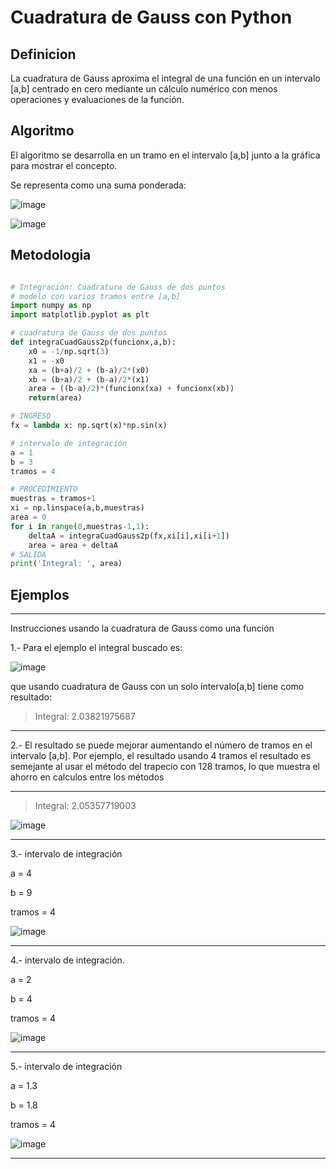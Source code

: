 # Cuadratura de Gauss con Python
## Definicion
La cuadratura de Gauss aproxima el integral de una función en un intervalo [a,b] centrado en cero mediante un cálculo numérico con menos operaciones y evaluaciones de la función. 


## Algoritmo

El algoritmo se desarrolla en un tramo en el intervalo [a,b] junto a la gráfica para mostrar el concepto. 

Se representa como una suma ponderada:

![image](https://github.com/Mexta46/Metodos_Numericos_Tema4/assets/160789479/1af68233-4ecb-4052-a565-cfba89dbfec3)

![image](https://github.com/Mexta46/Metodos_Numericos_Tema4/assets/160789479/18673eab-ce26-4360-a2fa-1b880337b241)


## Metodologia
```python

# Integración: Cuadratura de Gauss de dos puntos
# modelo con varios tramos entre [a,b]
import numpy as np
import matplotlib.pyplot as plt

# cuadratura de Gauss de dos puntos
def integraCuadGauss2p(funcionx,a,b):
    x0 = -1/np.sqrt(3)
    x1 = -x0
    xa = (b+a)/2 + (b-a)/2*(x0)
    xb = (b+a)/2 + (b-a)/2*(x1)
    area = ((b-a)/2)*(funcionx(xa) + funcionx(xb))
    return(area)

# INGRESO
fx = lambda x: np.sqrt(x)*np.sin(x)

# intervalo de integración
a = 1
b = 3
tramos = 4

# PROCEDIMIENTO
muestras = tramos+1
xi = np.linspace(a,b,muestras)
area = 0
for i in range(0,muestras-1,1):
    deltaA = integraCuadGauss2p(fx,xi[i],xi[i+1])
    area = area + deltaA
# SALIDA
print('Integral: ', area)


```

## Ejemplos

----------------------

Instrucciones usando la cuadratura de Gauss como una función

1.- Para el ejemplo el integral buscado es:

![image](https://github.com/Mexta46/Metodos_Numericos_Tema4/assets/160789479/e7e60bc9-ee4f-4667-af94-1c0d4f6df56f)

que usando cuadratura de Gauss con un solo intervalo[a,b] tiene como resultado:

>Integral:  2.03821975687

---------------------

2.- El resultado se puede mejorar aumentando el número de tramos en el intervalo [a,b]. Por ejemplo, el resultado usando 4 tramos el resultado es semejante al usar el método del trapecio con 128 tramos, lo que muestra el ahorro en calculos entre los métodos

----------------------

>Integral:  2.05357719003

![image](https://github.com/Mexta46/Metodos_Numericos_Tema4/assets/160789479/3c656246-45b8-408b-9c74-d3d0ec721241)

----------------------

3.- intervalo de integración

a = 4 

b = 9

tramos = 4


![image](https://github.com/Mexta46/Metodos_Numericos_Tema4/assets/160789479/c0840c15-10ba-4d93-a25b-2a33d8f19421)

----------------------

4.- intervalo de integración.

a = 2

b = 4

tramos = 4

![image](https://github.com/Mexta46/Metodos_Numericos_Tema4/assets/160789479/a57269fb-eacd-4b58-94d6-2346e8c115c4)

----------------------

5.- intervalo de integración

a = 1.3

b = 1.8

tramos = 4

![image](https://github.com/Mexta46/Metodos_Numericos_Tema4/assets/160789479/78ad83aa-f01c-439b-8dc4-014431a27aed)

---------------------------
